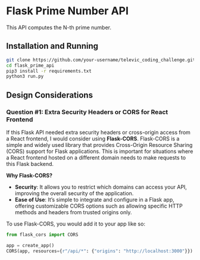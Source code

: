 # Flask Prime Number API
This API computes the N-th prime number.

## Installation and Running
```bash
git clone https://github.com/your-username/televic_coding_challenge.git
cd flask_prime_api
pip3 install -r requirements.txt
python3 run.py
```

## Design Considerations

### Question #1: Extra Security Headers or CORS for React Frontend

If this Flask API needed extra security headers or cross-origin access from a React frontend, I would consider using **Flask-CORS**. Flask-CORS is a simple and widely used library that provides Cross-Origin Resource Sharing (CORS) support for Flask applications. This is important for situations where a React frontend hosted on a different domain needs to make requests to this Flask backend.

**Why Flask-CORS?**
- **Security**: It allows you to restrict which domains can access your API, improving the overall security of the application.
- **Ease of Use**: It’s simple to integrate and configure in a Flask app, offering customizable CORS options such as allowing specific HTTP methods and headers from trusted origins only.

To use Flask-CORS, you would add it to your app like so:
```python
from flask_cors import CORS

app = create_app()
CORS(app, resources={r"/api/*": {"origins": "http://localhost:3000"}})
